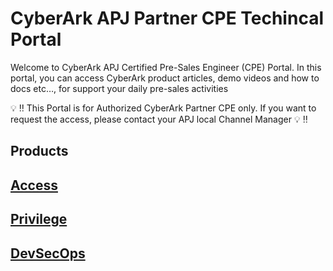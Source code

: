 # CyberArk APJ Partner CPE Techincal Portal
Welcome to CyberArk APJ Certified Pre-Sales Engineer (CPE) Portal. In this portal, you can access CyberArk product articles, demo videos and how to docs etc…, for support your daily pre-sales activities

:bulb: :bangbang: This Portal is for Authorized CyberArk Partner CPE only. If you want to request the access, please contact your APJ local Channel Manager :bulb: :bangbang: 

## Products

## [Access](Access.md)

## [Privilege](Privilege.md)

## [DevSecOps](DevSecOps.md)
